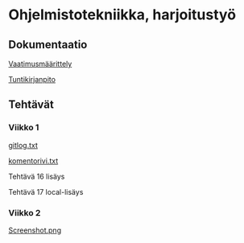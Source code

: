 # Ohjelmistotekniikka, harjoitustyö

## Dokumentaatio

[Vaatimusmäärittely](https://github.com/joonas-a/ot-harjoitustyo/blob/master/dokumentaatio/vaatimusmaarittely.md)

[Tuntikirjanpito](https://github.com/joonas-a/ot-harjoitustyo/blob/master/dokumentaatio/tuntikirjanpito.md)

## Tehtävät

### Viikko 1

[gitlog.txt](https://github.com/joonas-a/ot-harjoitustyo/tree/master/laskarit/viikko1/gitlog.txt)

[komentorivi.txt](https://github.com/joonas-a/ot-harjoitustyo/tree/master/laskarit/viikko1/komentorivi.txt)

Tehtävä 16 lisäys

Tehtävä 17 local-lisäys

### Viikko 2

[Screenshot.png](https://github.com/joonas-a/ot-harjoitustyo/blob/master/laskarit/viikko2/Screenshot.png)
